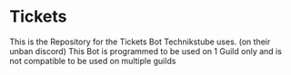 # Tickets

This is the Repository for the Tickets Bot Technikstube uses. (on their unban discord)
This Bot is programmed to be used on 1 Guild only and is not compatible to be used on multiple guilds

<!-- ## Install

 TODO: Write environment install instructions

## Contribute to this repository

TODO: Write contribution steps -->